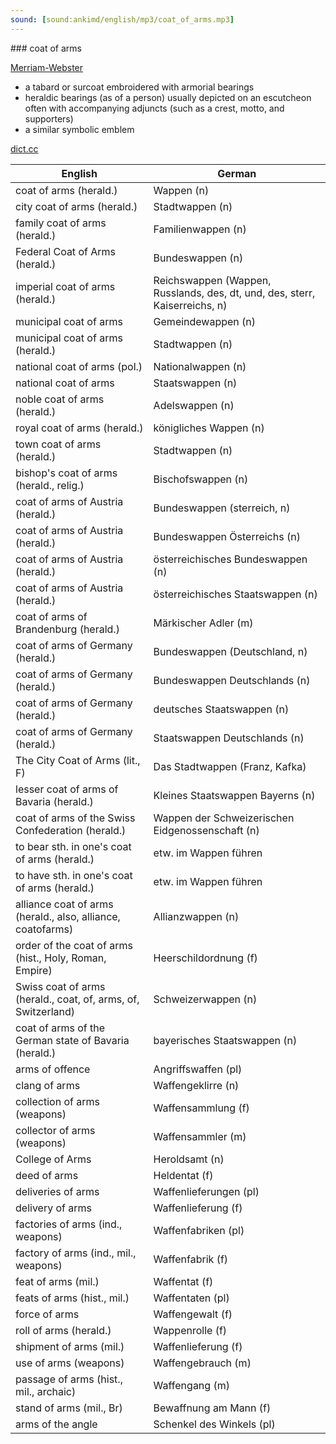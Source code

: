 ```yaml
---
sound: [sound:ankimd/english/mp3/coat_of_arms.mp3]
---
```


\### coat of arms

[Merriam-Webster](https://www.merriam-webster.com/dictionary/coat+of+arms)

- a tabard or surcoat embroidered with armorial bearings
- heraldic bearings (as of a person) usually depicted on an escutcheon often with accompanying adjuncts (such as a crest, motto, and supporters)
- a similar symbolic emblem

[dict.cc](https://www.dict.cc/coat+of+arms)

| English        | German       |
| -------------- | ------------ |
| coat of arms (herald.) | Wappen (n) |
| city coat of arms (herald.) | Stadtwappen (n) |
| family coat of arms (herald.) | Familienwappen (n) |
| Federal Coat of Arms (herald.) | Bundeswappen (n) |
| imperial coat of arms (herald.) | Reichswappen (Wappen, Russlands, des, dt, und, des, sterr, Kaiserreichs, n) |
| municipal coat of arms | Gemeindewappen (n) |
| municipal coat of arms (herald.) | Stadtwappen (n) |
| national coat of arms (pol.) | Nationalwappen (n) |
| national coat of arms | Staatswappen (n) |
| noble coat of arms (herald.) | Adelswappen (n) |
| royal coat of arms (herald.) | königliches Wappen (n) |
| town coat of arms (herald.) | Stadtwappen (n) |
| bishop's coat of arms (herald., relig.) | Bischofswappen (n) |
| coat of arms of Austria (herald.) | Bundeswappen (sterreich, n) |
| coat of arms of Austria (herald.) | Bundeswappen Österreichs (n) |
| coat of arms of Austria (herald.) | österreichisches Bundeswappen (n) |
| coat of arms of Austria (herald.) | österreichisches Staatswappen (n) |
| coat of arms of Brandenburg (herald.) | Märkischer Adler (m) |
| coat of arms of Germany (herald.) | Bundeswappen (Deutschland, n) |
| coat of arms of Germany (herald.) | Bundeswappen Deutschlands (n) |
| coat of arms of Germany (herald.) | deutsches Staatswappen (n) |
| coat of arms of Germany (herald.) | Staatswappen Deutschlands (n) |
| The City Coat of Arms (lit., F) | Das Stadtwappen (Franz, Kafka) |
| lesser coat of arms of Bavaria (herald.) | Kleines Staatswappen Bayerns (n) |
| coat of arms of the Swiss Confederation (herald.) | Wappen der Schweizerischen Eidgenossenschaft (n) |
| to bear sth. in one's coat of arms (herald.) | etw. im Wappen führen |
| to have sth. in one's coat of arms (herald.) | etw. im Wappen führen |
| alliance coat of arms (herald., also, alliance, coatofarms) | Allianzwappen (n) |
| order of the coat of arms (hist., Holy, Roman, Empire) | Heerschildordnung (f) |
| Swiss coat of arms (herald., coat, of, arms, of, Switzerland) | Schweizerwappen (n) |
| coat of arms of the German state of Bavaria (herald.) | bayerisches Staatswappen (n) |
| arms of offence | Angriffswaffen (pl) |
| clang of arms | Waffengeklirre (n) |
| collection of arms (weapons) | Waffensammlung (f) |
| collector of arms (weapons) | Waffensammler (m) |
| College of Arms | Heroldsamt (n) |
| deed of arms | Heldentat (f) |
| deliveries of arms | Waffenlieferungen (pl) |
| delivery of arms | Waffenlieferung (f) |
| factories of arms (ind., weapons) | Waffenfabriken (pl) |
| factory of arms (ind., mil., weapons) | Waffenfabrik (f) |
| feat of arms (mil.) | Waffentat (f) |
| feats of arms (hist., mil.) | Waffentaten (pl) |
| force of arms | Waffengewalt (f) |
| roll of arms (herald.) | Wappenrolle (f) |
| shipment of arms (mil.) | Waffenlieferung (f) |
| use of arms (weapons) | Waffengebrauch (m) |
| passage of arms (hist., mil., archaic) | Waffengang (m) |
| stand of arms (mil., Br) | Bewaffnung am Mann (f) |
| arms of the angle | Schenkel des Winkels (pl) |
